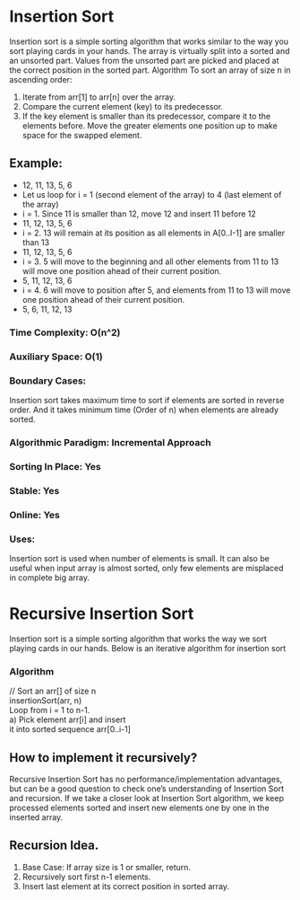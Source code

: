 # Insertion Sort
Insertion sort is a simple sorting algorithm that works similar to the way you sort playing cards in your hands. The array is virtually split into a sorted and an unsorted part. Values from the unsorted part are picked and placed at the correct position in the sorted part.
Algorithm 
To sort an array of size n in ascending order: 
1. Iterate from arr[1] to arr[n] over the array. 
2. Compare the current element (key) to its predecessor. 
3. If the key element is smaller than its predecessor, compare it to the elements before. Move the greater elements one position up to make space for the swapped element.
## Example: 
* 12, 11, 13, 5, 6
* Let us loop for i = 1 (second element of the array) to 4 (last element of the array)
* i = 1. Since 11 is smaller than 12, move 12 and insert 11 before 12 
* 11, 12, 13, 5, 6
* i = 2. 13 will remain at its position as all elements in A[0..I-1] are smaller than 13 
* 11, 12, 13, 5, 6
* i = 3. 5 will move to the beginning and all other elements from 11 to 13 will move one position ahead of their current position. 
* 5, 11, 12, 13, 6
* i = 4. 6 will move to position after 5, and elements from 11 to 13 will move one position ahead of their current position. 
* 5, 6, 11, 12, 13 

### Time Complexity: O(n^2) 
### Auxiliary Space: O(1)
### Boundary Cases: 
Insertion sort takes maximum time to sort if elements are sorted in reverse order. And it takes minimum time (Order of n) when elements are already sorted.
### Algorithmic Paradigm: Incremental Approach
### Sorting In Place: Yes
### Stable: Yes
### Online: Yes
### Uses: 
Insertion sort is used when number of elements is small. It can also be useful when input array is almost sorted, only few elements are misplaced in complete big array.



# Recursive Insertion Sort
Insertion sort is a simple sorting algorithm that works the way we sort playing cards in our hands.
Below is an iterative algorithm for insertion sort
### Algorithm 
// Sort an arr[] of size n  
insertionSort(arr, n)  
    Loop from i = 1 to n-1.  
       a) Pick element arr[i] and insert  
          it into sorted sequence arr[0..i-1]  

## How to implement it recursively? 
Recursive Insertion Sort has no performance/implementation advantages, but can be a good question to check one’s understanding of Insertion Sort and recursion.
If we take a closer look at Insertion Sort algorithm, we keep processed elements sorted and insert new elements one by one in the inserted array.
## Recursion Idea. 

1. Base Case: If array size is 1 or smaller, return.
2. Recursively sort first n-1 elements.
3. Insert last element at its correct position in sorted array.
